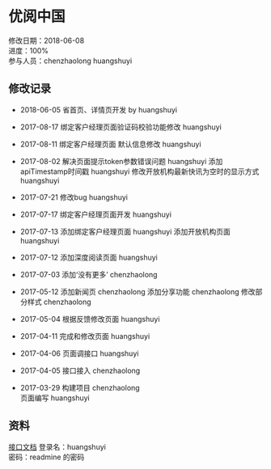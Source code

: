 # 优阅中国
修改日期：2018-06-08  
进度：100%  
参与人员：chenzhaolong  huangshuyi  

## 修改记录 
- 2018-06-05
省首页、详情页开发 by huangshuyi

- 2017-08-17
绑定客户经理页面验证码校验功能修改 huangshuyi 

- 2017-08-11
绑定客户经理页面 默认信息修改 huangshuyi 

- 2017-08-02
解决页面提示token参数错误问题 huangshuyi
添加apiTimestamp时间戳 huangshuyi
修改开放机构最新快讯为空时的显示方式 huangshuyi

- 2017-07-21
修改bug huangshuyi

- 2017-07-17
绑定客户经理页面开发 huangshuyi

- 2017-07-13
添加绑定客户经理页面 huangshuyi
添加开放机构页面 huangshuyi

- 2017-07-12
添加深度阅读页面 huangshuyi
- 2017-07-03
添加‘没有更多’ chenzhaolong

- 2017-05-12
添加新闻页 chenzhaolong
添加分享功能 chenzhaolong
修改部分样式 chenzhaolong

- 2017-05-04
根据反馈修改页面 huangshuyi

- 2017-04-11
完成和修改页面 huangshuyi

- 2017-04-06
页面调接口 huangshuyi   

- 2017-04-05
接口接入 chenzhaolong

- 2017-03-29
构建项目 chenzhaolong   
页面编写 huangshuyi



## 资料
[接口文档](http://118.178.128.63:8030/projects/yyzg/wiki/%E6%8E%A5%E5%8F%A3%E6%96%87%E6%A1%A3)
登录名：huangshuyi   
密码：readmine 的密码


